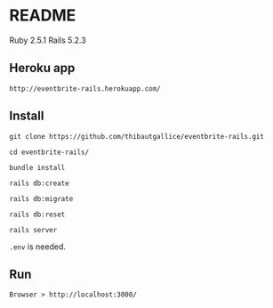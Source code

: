 # README
Ruby 2.5.1
Rails 5.2.3

## Heroku app

`http://eventbrite-rails.herokuapp.com/`

## Install

`git clone https://github.com/thibautgallice/eventbrite-rails.git`

`cd eventbrite-rails/`

`bundle install`

`rails db:create`

`rails db:migrate`

`rails db:reset`

`rails server`

`.env` is needed.

## Run

`Browser > http://localhost:3000/`
